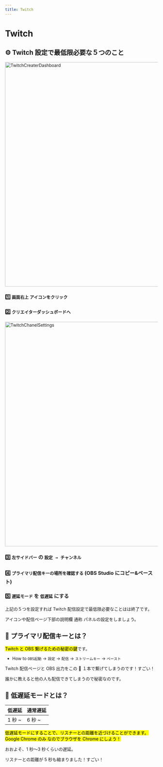 ```yaml
---
title: Twitch
---
```


# Twitch

## ⚙️ Twitch 設定で最低限必要な５つのこと

<div>
  <a data-fancybox title="TwitchCreaterDashboard" href="/images/TwitchCreaterDashboard.jpg">
    <img class="mac-shadow" src="/images/TwitchCreaterDashboard.jpg" alt="TwitchCreaterDashboard" width="740">
  </a>
</div>

### 1️⃣ `画面右上` `アイコンをクリック`

### 2️⃣ `クリエイターダッシュボードへ`

<div>
  <a data-fancybox title="TwitchChanelSettings" href="/images/TwitchChanelSettings.jpg">
    <img class="mac-shadow" src="/images/TwitchChanelSettings.jpg" alt="TwitchChanelSettings" width="740">
  </a>
</div>

### 3️⃣ `左サイドバー` の `設定 → チャンネル`

### 4️⃣ `プライマリ配信キーの場所を確認する` (OBS Studio にコピー&ペースト)

### 5️⃣ `遅延モード` を `低遅延` にする

上記の５つを設定すれば Twitch 配信設定で最低限必要なことはは終了です。

アイコンや配信ページ下部の説明欄 通称 パネルの設定をしましょう。

## 🔑 プライマリ配信キーとは？

<mark>Twitch と OBS 繋げるための秘密の鍵</mark>です。

- How to `OBS起動` → `設定` → `配信` → `ストリームキー` → `ペースト`

Twitch 配信ページと OBS 出力をこの 🔑 １本で繋げてしまうのです！すごい！

誰かに教えると他の人も配信できてしまうので秘密なのです。

## 🐢 低遅延モードとは？

| 低遅延 | 通常遅延 |
| ------ | -------- |
| 1 秒 ~ | 6 秒 ~   |

<mark>低遅延モードにすることで、リスナーとの距離を近づけることができます。Google Chrome のみ なのでブラウザを Chrome にしよう！</mark>

おおよそ、1 秒〜3 秒くらいの遅延。

リスナーとの距離が 5 秒も縮まりました！すごい！

<TOC/>
